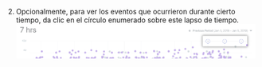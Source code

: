 2. Opcionalmente, para ver los eventos que ocurrieron durante cierto tiempo, da clic en el círculo enumerado sobre este lapso de tiempo. ![Círculos numerados para indicar eventos](/assets/images/help/insights/event-circles.png)

